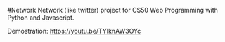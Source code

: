 #Network
Network (like twitter) project for CS50 Web Programming with Python and Javascript.

Demostration:
https://youtu.be/TYIknAW3OYc